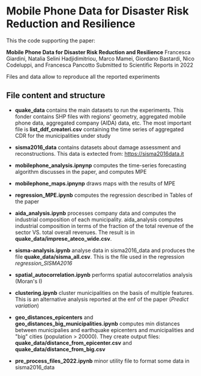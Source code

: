 # Mobile Phone Data for Disaster Risk Reduction and Resilience

This the code supporting the paper:

**Mobile Phone Data for Disaster Risk Reduction and Resilience**
Francesca Giardini, Natalia Selini Hadjidimitriou, Marco Mamei, Giordano Bastardi, Nico Codeluppi, and Francesca Pancotto
Submitted to Scientific Reports in 2022

Files and data allow to reproduce all the reported experiments


## File content and structure

- **quake_data** contains the main datasets to run the experiments. This fonder contains SHP files with regions' geometry, aggregated mobile phone data, aggregated company (AIDA) data, etc.
The most important file is **list_ddf_createri.csv** containing the time series of aggregated CDR for the municipalities under study

- **sisma2016_data** contains datasets about damage assessment and reconstructions. This data is extected from: https://sisma2016data.it


- **mobilephone_analysis.ipnynp** computes the time-series forecasting algorithm discusses in the paper, and computes MPE

- **mobilephone_maps.ipnynp** draws maps with the results of MPE

- **regression_MPE.ipynb** computes the regression described in Tables of the paper


- **aida_analysis.ipynb** processes company data and computes the industrial composition of each municipality. aida_analysis computes industrial composition in terms of the fraction of the total revenue of the sector VS. total overall revenues. The result is in **quake_data/imprese_ateco_wide.csv**.

- **sisma-analysis.ipynb** analyse data in sisma2016_data and produces the file **quake_data/sisma_all.csv**. This is the file used in the regression *regression_SISMA2016*

- **spatial_autocorrelation.ipynb** performs spatial autocorrelatios analysis (Moran's I)

- **clustering.ipynb** cluster municipalities on the basis of multiple features. This is an alternative analysis reported at the enf of the paper (*Predict variation*)

- **geo_distances_epicenters** and **geo_distances_big_municipalities.ipynb** computes min distances between municipalies and earthquake epicenters and municipalities and "big" cities (population > 20000). They create output files: **quake_data/distance_from_epicenter.csv** and **quake_data/distance_from_big.csv**

- **pre_process_files_2022.ipynb** minor utility file to format some data in sisma2016_data







